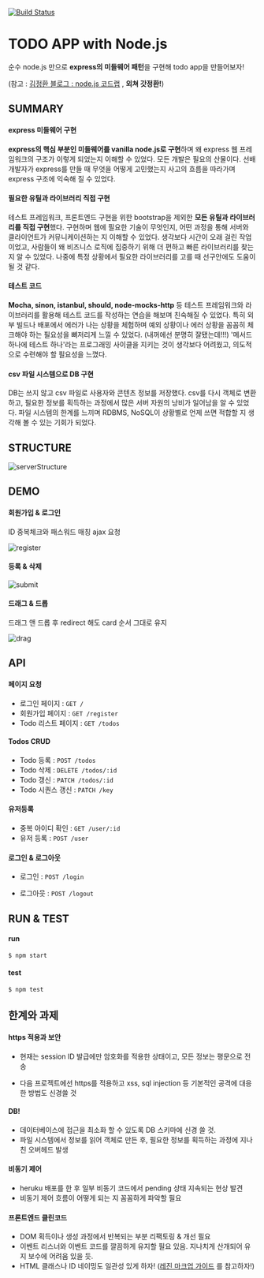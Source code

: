 [![Build Status](https://travis-ci.org/dev-dongwon/todoapp.svg?branch=master)](https://travis-ci.org/dev-dongwon/todoapp)

# TODO APP with Node.js

순수 node.js 만으로 **express의 미들웨어 패턴**을 구현해 todo app을 만들어보자!

(참고 : [김정환 블로그 : node.js 코드랩](http://jeonghwan-kim.github.io/series/2018/12/01/node-web-0_index.html) , **외쳐 갓정환!**)



## SUMMARY

#### express 미들웨어 구현

**express의 핵심 부분인 미들웨어를 vanilla node.js로 구현**하며 왜 express 웹 프레임워크의 구조가 이렇게 되었는지 이해할 수 있었다. 모든 개발은 필요의 산물이다. 선배 개발자가 express를 만들 때 무엇을 어떻게 고민했는지 사고의 흐름을 따라가며 express 구조에 익숙해 질 수 있었다.



#### 필요한 유틸과 라이브러리 직접 구현

테스트 프레임워크, 프론트엔드 구현을 위한 bootstrap을 제외한 **모든 유틸과 라이브러리를 직접 구현**했다. 구현하며 웹에 필요한 기술이 무엇인지, 어떤 과정을 통해 서버와 클라이언트가 커뮤니케이션하는 지 이해할 수 있었다. 생각보다 시간이 오래 걸린 작업이었고, 사람들이 왜 비즈니스 로직에 집중하기 위해 더 편하고 빠른 라이브러리를 찾는 지 알 수 있었다. 나중에 특정 상황에서 필요한 라이브러리를 고를 때 선구안에도 도움이 될 것 같다.



#### 테스트 코드

**Mocha, sinon, istanbul, should, node-mocks-http** 등 테스트 프레임워크와 라이브러리를 활용해 테스트 코드를 작성하는 연습을 해보며 친숙해질 수 있었다. 특히 외부 빌드나 배포에서 에러가 나는 상황을 체험하며 예외 상황이나 에러 상황을 꼼꼼히 체크해야 하는 필요성을 뼈저리게 느낄 수 있었다. (내꺼에선 분명히 잘됐는데!!!) '메서드 하나에 테스트 하나'라는 프로그래밍 사이클을 지키는 것이 생각보다 어려웠고, 의도적으로 수련해야 할 필요성을 느꼈다.



#### csv 파일 시스템으로 DB 구현

DB는 쓰지 않고 csv 파일로 사용자와 콘텐츠 정보를 저장했다. csv를 다시 객체로 변환하고, 필요한 정보를 획득하는 과정에서 많은 서버 자원의 낭비가 일어남을 알 수 있었다. 파일 시스템의 한계를 느끼며 RDBMS, NoSQL이 상황별로 언제 쓰면 적합할 지 생각해 볼 수 있는 기회가 되었다.



## STRUCTURE



![serverStructure](https://user-images.githubusercontent.com/43179397/60578364-0718f780-9dbc-11e9-9ff6-aa8c4676ab63.png)





## DEMO

#### 회원가입 & 로그인

ID 중복체크와 패스워드 매칭 ajax 요청

![register](https://user-images.githubusercontent.com/43179397/60584356-00907d00-9dc8-11e9-8869-0e45755bfe5b.gif)



#### 등록 & 삭제

![submit](https://user-images.githubusercontent.com/43179397/60583780-9b885780-9dc6-11e9-873b-6ea825ad76ff.gif)



#### 드래그 & 드롭

드래그 앤 드롭 후 redirect 해도 card 순서 그대로 유지

![drag](https://user-images.githubusercontent.com/43179397/60584430-303f8500-9dc8-11e9-84d6-c5140bd184a6.gif)



## API

#### 페이지 요청

- 로그인 페이지 : `GET /`
- 회원가입 페이지 : `GET /register`
- Todo 리스트 페이지 : `GET /todos`



#### Todos CRUD

- Todo 등록 : `POST /todos`
- Todo 삭제 : `DELETE /todos/:id`
- Todo 갱신 : `PATCH /todos/:id`
- Todo 시퀀스 갱신 : `PATCH /key`



#### 유저등록

- 중복 아이디 확인 : `GET /user/:id`
- 유저 등록 : `POST /user`



#### 로그인 & 로그아웃

- 로그인 : `POST /login`

- 로그아웃 : `POST /logout`



## RUN & TEST

#### run

`$ npm start`

#### test

`$ npm test`



## 한계와 과제

#### https 적용과 보안

- 현재는 session ID 발급에만 암호화를 적용한 상태이고, 모든 정보는 평문으로 전송

- 다음 프로젝트에선 https를 적용하고 xss, sql injection 등 기본적인 공격에 대응한 방법도 신경쓸 것

#### DB!

- 데이터베이스에 접근을 최소화 할 수 있도록 DB 스키마에 신경 쓸 것. 
- 파일 시스템에서 정보를 읽어 객체로 만든 후, 필요한 정보를 획득하는 과정에 지나친 오버헤드 발생

#### 비동기 제어

- heruku 배포를 한 후 일부 비동기 코드에서 pending 상태 지속되는 현상 발견 
- 비동기 제어 흐름이 어떻게 되는 지 꼼꼼하게 파악할 필요

#### 프론트엔드 클린코드

- DOM 획득이나 생성 과정에서 반복되는 부분 리팩토링 & 개선 필요
- 이벤트 리스너와 이벤트 코드를 깔끔하게 유지할 필요 있음. 지나치게 산개되어 유지 보수에 어려움 있을 듯.
- HTML 클래스나 ID 네이밍도 일관성 있게 하자! ([레진 마크업 가이드](https://github.com/dev-dongwon/markup-guide) 를 참고하자!)